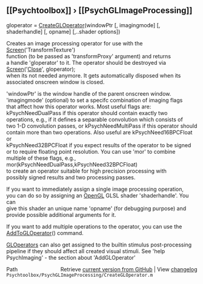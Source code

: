 ## [[Psychtoolbox]] &#8250; [[PsychGLImageProcessing]]

gloperator = [CreateGLOperator](CreateGLOperator)(windowPtr [, imagingmode] [, shaderhandle] [, opname] [,..shader options])  
  
Creates an image processing operator for use with the [Screen](Screen)('TransformTexture')  
function (to be passed as 'transformProxy' argument) and returns  
a handle 'gloperator' to it. The operator should be destroyed via [Screen](Screen)('[Close](Close)', gloperator);  
when its not needed anymore. It gets automatically disposed when its associated onscreen window is closed.  
  
'windowPtr' is the window handle of the parent onscreen window.  
'imagingmode' (optional) to set a specifc combination of imaging flags  
that affect how this operator works. Most useful flags are:  
kPsychNeedDualPass if this operator should contain exactly two  
operations, e.g., if it defines a separable convolution which consists of  
two 1-D convolution passes, or kPsychNeedMultiPass if this operator should  
contain more than two operations. Also useful are kPsychNeed16BPCFloat or  
kPsychNeed32BPCFloat if you expect results of the operator to be signed  
or to require floating point resolution. You can use 'mor' to combine  
multiple of these flags, e.g., mor(kPsychNeedDualPass,kPsychNeed32BPCFloat)  
to create an operator suitable for high precision processing with  
possibly signed results and two processing passes.  
  
If you want to immediately assign a single image processing operation,  
you can do so by assigning an [OpenGL](OpenGL) GLSL shader 'shaderhandle'. You can  
give this shader an unique name 'opname' (for debugging purpose) and  
provide possible additional arguments for it.  
  
If you want to add multiple operations to the operator, you can use the  
[AddToGLOperator](AddToGLOperator)() command.  
  
[GLOperators](GLOperators) can also get assigned to the builtin stimulus post-processing  
pipeline if they should affect all created visual stimuli. See 'help  
PsychImaging' - the section about 'AddGLOperator'  
  




<div class="code_header" style="text-align:right;">
  <span style="float:left;">Path&nbsp;&nbsp;</span> <span class="counter">Retrieve <a href=
  "https://raw.github.com/Psychtoolbox-3/Psychtoolbox-3/beta/Psychtoolbox/PsychGLImageProcessing/CreateGLOperator.m">current version from GitHub</a> | View <a href=
  "https://github.com/Psychtoolbox-3/Psychtoolbox-3/commits/beta/Psychtoolbox/PsychGLImageProcessing/CreateGLOperator.m">changelog</a></span>
</div>
<div class="code">
  <code>Psychtoolbox/PsychGLImageProcessing/CreateGLOperator.m</code>
</div>

